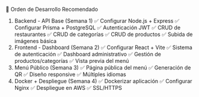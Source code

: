 🎯 Orden de Desarrollo Recomendado
1. Backend - API Base (Semana 1)
✅ Configurar Node.js + Express
✅ Configurar Prisma + PostgreSQL
✅ Autenticación JWT
✅ CRUD de restaurantes
✅ CRUD de categorías
✅ CRUD de productos
✅ Subida de imágenes básica
2. Frontend - Dashboard (Semana 2)
✅ Configurar React + Vite
✅ Sistema de autenticación
✅ Dashboard administrativo
✅ Gestión de productos/categorías
✅ Vista previa del menú
3. Menú Público (Semana 3)
✅ Página pública del menú
✅ Generación de QR
✅ Diseño responsive
✅ Múltiples idiomas
4. Docker + Despliegue (Semana 4)
✅ Dockerizar aplicación
✅ Configurar Nginx
✅ Despliegue en AWS
✅ SSL/HTTPS
